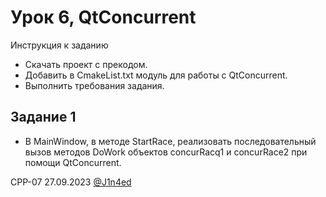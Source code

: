# Урок 6, QtConcurrent

Инструкция к заданию

- Скачать проект с прекодом.
- Добавить в CmakeList.txt модуль для работы с QtConcurrent.
- Выполнить требования задания.

## Задание 1

- В MainWindow, в методе StartRace, реализовать последовательный вызов методов DoWork объектов concurRacq1 и concurRace2 при помощи QtConcurrent.

CPP-07
27.09.2023
[@J1n4ed](https://github.com/J1n4ed)
